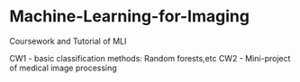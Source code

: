 # Machine-Learning-for-Imaging
Coursework and Tutorial of MLI

CW1 - basic classification methods: Random forests,etc
CW2 - Mini-project of medical image processing
